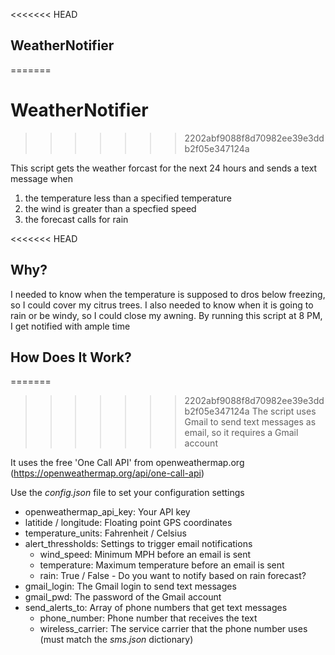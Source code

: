 <<<<<<< HEAD
## WeatherNotifier
=======
# WeatherNotifier
>>>>>>> 2202abf9088f8d70982ee39e3ddb2f05e347124a

This script gets the weather forcast for the next 24 hours and sends a text
message when
1. the temperature less than a specified temperature
2. the wind is greater than a specfied speed
3. the forecast calls for rain

<<<<<<< HEAD
## Why?
I needed to know when the temperature is supposed to dros below freezing, so I
could cover my citrus trees.  I also needed to know when it is going to rain or
be windy, so I could close my awning.  By running this script at 8 PM, I get
notified with ample time

## How Does It Work?
=======
>>>>>>> 2202abf9088f8d70982ee39e3ddb2f05e347124a
The script uses Gmail to send text messages as email, so it requires a Gmail
account

It uses the free 'One Call API' from openweathermap.org
    (https://openweathermap.org/api/one-call-api)

Use the *config.json* file to set your configuration settings
* openweathermap_api_key: Your API key
* latitide / longitude: Floating point GPS coordinates
* temperature_units: Fahrenheit / Celsius
* alert_thressholds: Settings to trigger email notifications
  * wind_speed: Minimum MPH before an email is sent
  * temperature: Maximum temperature before an email is sent
  * rain: True / False - Do you want to notify based on rain forecast?
* gmail_login: The Gmail login to send text messages
* gmail_pwd: The password of the Gmail account
* send_alerts_to: Array of phone numbers that get text messages
  * phone_number: Phone number that receives the text
  * wireless_carrier: The service carrier that the phone number uses (must match the *sms.json* dictionary)
